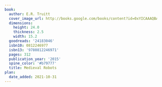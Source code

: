 ```yaml
---
book:
  author: E.R. Truitt
  cover_image_url: http://books.google.com/books/content?id=0xYICAAAQBAJ&printsec=frontcover&img=1&zoom=1&edge=curl&source=gbs_api
  dimensions:
    height: 24.0
    thickness: 2.5
    width: 15.2
  goodreads: '24183046'
  isbn10: 0812246977
  isbn13: '9780812246971'
  pages: 312
  publication_year: '2015'
  spine_color: '#b79777'
  title: Medieval Robots
plan:
  date_added: 2021-10-31
---
```

